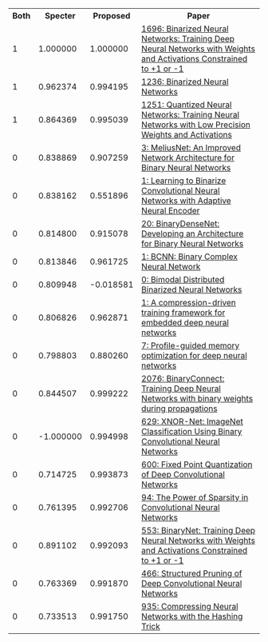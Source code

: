 <html><table><tr>
<th>Both</th>
<th>Specter</th>
<th>Proposed</th>
<th>Paper</th>
</tr>
<tr>
<td>1</td>
<td>1.000000</td>
<td>1.000000</td>
<td><a href="https://www.semanticscholar.org/paper/6eecc808d4c74e7d0d7ef6b8a4112c985ced104d">1696: Binarized Neural Networks: Training Deep Neural Networks with Weights and Activations Constrained to +1 or -1</a></td>
</tr>
<tr>
<td>1</td>
<td>0.962374</td>
<td>0.994195</td>
<td><a href="https://www.semanticscholar.org/paper/28135fd3e80dda50a673cd556f10b9b972005d27">1236: Binarized Neural Networks</a></td>
</tr>
<tr>
<td>1</td>
<td>0.864369</td>
<td>0.995039</td>
<td><a href="https://www.semanticscholar.org/paper/d2e4147eecae6f914e9e1e9aece8fdd2eaed809f">1251: Quantized Neural Networks: Training Neural Networks with Low Precision Weights and Activations</a></td>
</tr>
<tr>
<td>0</td>
<td>0.838869</td>
<td>0.907259</td>
<td><a href="https://www.semanticscholar.org/paper/6359ac3411fc183284d6f2c61f2312c1a001a53f">3: MeliusNet: An Improved Network Architecture for Binary Neural Networks</a></td>
</tr>
<tr>
<td>0</td>
<td>0.838162</td>
<td>0.551896</td>
<td><a href="https://www.semanticscholar.org/paper/0f71c63515a2579a2432858766fcc57a8b9a1511">1: Learning to Binarize Convolutional Neural Networks with Adaptive Neural Encoder</a></td>
</tr>
<tr>
<td>0</td>
<td>0.814800</td>
<td>0.915078</td>
<td><a href="https://www.semanticscholar.org/paper/deef8fe4ee9c8dc0238c03bf8715024b2e5701f8">20: BinaryDenseNet: Developing an Architecture for Binary Neural Networks</a></td>
</tr>
<tr>
<td>0</td>
<td>0.813846</td>
<td>0.961725</td>
<td><a href="https://www.semanticscholar.org/paper/a3912f4251b194b026d9a656b6db64fce6920ebd">1: BCNN: Binary Complex Neural Network</a></td>
</tr>
<tr>
<td>0</td>
<td>0.809948</td>
<td>-0.018581</td>
<td><a href="https://www.semanticscholar.org/paper/282c01171acfc3942a16e9842467276a733ba03e">0: Bimodal Distributed Binarized Neural Networks</a></td>
</tr>
<tr>
<td>0</td>
<td>0.806826</td>
<td>0.962871</td>
<td><a href="https://www.semanticscholar.org/paper/eba01f8b2f423ee18b864b05304654a442430e63">1: A compression-driven training framework for embedded deep neural networks</a></td>
</tr>
<tr>
<td>0</td>
<td>0.798803</td>
<td>0.880260</td>
<td><a href="https://www.semanticscholar.org/paper/d782ded174fc33a0801c1d83393f5870fc70cf54">7: Profile-guided memory optimization for deep neural networks</a></td>
</tr>
<tr>
<td>0</td>
<td>0.844507</td>
<td>0.999222</td>
<td><a href="https://www.semanticscholar.org/paper/a5733ff08daff727af834345b9cfff1d0aa109ec">2076: BinaryConnect: Training Deep Neural Networks with binary weights during propagations</a></td>
</tr>
<tr>
<td>0</td>
<td>-1.000000</td>
<td>0.994998</td>
<td><a href="https://www.semanticscholar.org/paper/db55998b130cc5020e3f83e45192bfdfbe92d6e3">629: XNOR-Net: ImageNet Classification Using Binary Convolutional Neural Networks</a></td>
</tr>
<tr>
<td>0</td>
<td>0.714725</td>
<td>0.993873</td>
<td><a href="https://www.semanticscholar.org/paper/33da17e0070dfceed05aec1602a7d1e3284cf715">600: Fixed Point Quantization of Deep Convolutional Networks</a></td>
</tr>
<tr>
<td>0</td>
<td>0.761395</td>
<td>0.992706</td>
<td><a href="https://www.semanticscholar.org/paper/d5710bce2dda5d01cb14644281731394ff719265">94: The Power of Sparsity in Convolutional Neural Networks</a></td>
</tr>
<tr>
<td>0</td>
<td>0.891102</td>
<td>0.992093</td>
<td><a href="https://www.semanticscholar.org/paper/123ae35aa7d6838c817072032ce5615bb891652d">553: BinaryNet: Training Deep Neural Networks with Weights and Activations Constrained to +1 or -1</a></td>
</tr>
<tr>
<td>0</td>
<td>0.763369</td>
<td>0.991870</td>
<td><a href="https://www.semanticscholar.org/paper/7d39283a0fce1c96f57eb20046d09bd95ccc56d7">466: Structured Pruning of Deep Convolutional Neural Networks</a></td>
</tr>
<tr>
<td>0</td>
<td>0.733513</td>
<td>0.991750</td>
<td><a href="https://www.semanticscholar.org/paper/efb5032e6199c80f83309fd866b25be9545831fd">935: Compressing Neural Networks with the Hashing Trick</a></td>
</tr>
</table></html>
